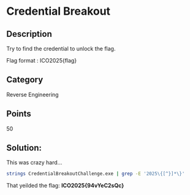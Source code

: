 # Credential Breakout

## Description
Try to find the credential to unlock the flag. 

Flag format : ICO2025{flag}

## Category
Reverse Engineering

## Points
50

## **Solution**:
This was crazy hard...
```bash
strings CredentialBreakoutChallenge.exe | grep -E '2025\{[^}]*\}'
```
That yeilded the flag: **ICO2025{94vYeC2sQc}**